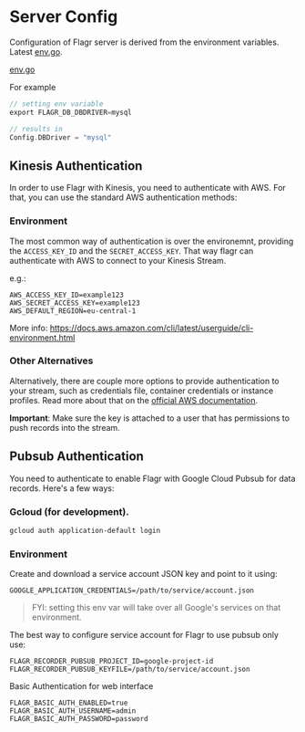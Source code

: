 # Server Config

Configuration of Flagr server is derived from the environment variables. Latest [env.go](https://github.com/checkr/flagr/blob/master/pkg/config/env.go).

[env.go](https://raw.githubusercontent.com/checkr/flagr/master/pkg/config/env.go ':include :type=code')

For example

```go
// setting env variable
export FLAGR_DB_DBDRIVER=mysql

// results in
Config.DBDriver = "mysql"
```

## Kinesis Authentication

In order to use Flagr with Kinesis, you need to authenticate with AWS.
For that, you can use the standard AWS authentication methods:

### Environment

The most common way of authentication is over the environemnt, providing the `ACCESS_KEY_ID` and the `SECRET_ACCESS_KEY`. That way flagr can authenticate with AWS to connect to your Kinesis Stream.

e.g.:
```
AWS_ACCESS_KEY_ID=example123
AWS_SECRET_ACCESS_KEY=example123
AWS_DEFAULT_REGION=eu-central-1
```

More info: https://docs.aws.amazon.com/cli/latest/userguide/cli-environment.html

### Other Alternatives

Alternatively, there are couple more options to provide authentication to your stream, such as credentials file, container credentials or instance profiles. Read more about that on the [official AWS documentation](https://docs.aws.amazon.com/cli/latest/userguide/cli-chap-getting-started.html#config-settings-and-precedence).

**Important**: Make sure the key is attached to a user that has permissions to push records into the stream.

## Pubsub Authentication

You need to authenticate to enable Flagr with Google Cloud Pubsub for data records.
Here's a few ways:

### Gcloud (for development).

```sh
gcloud auth application-default login
```

### Environment

Create and download a service account JSON key and point to it using:

```
GOOGLE_APPLICATION_CREDENTIALS=/path/to/service/account.json
```

> FYI: setting this env var will take over all Google's services on that environment.

The best way to configure service account for Flagr to use pubsub only use:

```
FLAGR_RECORDER_PUBSUB_PROJECT_ID=google-project-id
FLAGR_RECORDER_PUBSUB_KEYFILE=/path/to/service/account.json
```

Basic Authentication for web interface

```
FLAGR_BASIC_AUTH_ENABLED=true
FLAGR_BASIC_AUTH_USERNAME=admin
FLAGR_BASIC_AUTH_PASSWORD=password
```